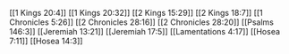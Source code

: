 [[1 Kings 20:4]]
[[1 Kings 20:32]]
[[2 Kings 15:29]]
[[2 Kings 18:7]]
[[1 Chronicles 5:26]]
[[2 Chronicles 28:16]]
[[2 Chronicles 28:20]]
[[Psalms 146:3]]
[[Jeremiah 13:21]]
[[Jeremiah 17:5]]
[[Lamentations 4:17]]
[[Hosea 7:11]]
[[Hosea 14:3]]
